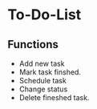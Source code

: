 # To-Do-List


## Functions

- Add new task 
- Mark task finshed.
- Schedule task
- Change status
- Delete fineshed task.

